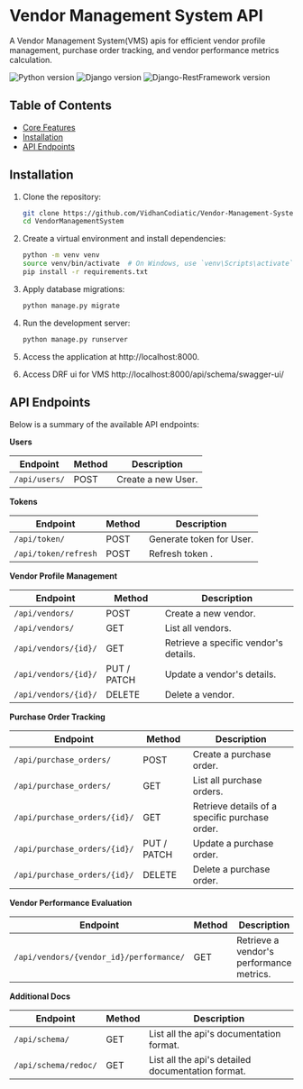 # Vendor Management System API

A Vendor Management System(VMS) apis  for efficient vendor profile management, purchase order tracking, and vendor performance metrics calculation.

![Python version](https://img.shields.io/badge/Python-3.8.10-4c566a?logo=python&&longCache=true&logoColor=white&colorB=pink&style=flat-square&colorA=4c566a) ![Django version](https://img.shields.io/badge/Django-4.2.9-4c566a?logo=django&&longCache=truelogoColor=white&colorB=pink&style=flat-square&colorA=4c566a) ![Django-RestFramework version](https://img.shields.io/badge/Django_Rest_Framework-3.14.0-red.svg?longCache=true&style=flat-square&logo=django&logoColor=white&colorA=4c566a&colorB=pink) 


## Table of Contents

- [Core Features](#features)
- [Installation](#installation)
- [API Endpoints](#api-endpoints)

## Installation

1. Clone the repository:

   ```bash
   git clone https://github.com/VidhanCodiatic/Vendor-Management-System.git
   cd VendorManagementSystem
   ```
2. Create a virtual environment and install dependencies:

   ```bash
   python -m venv venv
   source venv/bin/activate  # On Windows, use `venv\Scripts\activate`
   pip install -r requirements.txt
   ```
3. Apply database migrations:

   ```bash
   python manage.py migrate
   ```
4. Run the development server:

   ```bash
   python manage.py runserver
   ```

5. Access the application at http://localhost:8000.

6. Access DRF ui for VMS http://localhost:8000/api/schema/swagger-ui/


## API Endpoints

Below is a summary of the available API endpoints:

**Users**

| Endpoint             | Method      | Description                           |
| -------------------- | ----------- | ------------------------------------- |
| `/api/users/`        | POST        | Create a new User.                    |


**Tokens**

| Endpoint             | Method      | Description                           |
| -------------------- | ----------- | ------------------------------------- |
| `/api/token/`        | POST        | Generate token for User.              |
| `/api/token/refresh` | POST        | Refresh token .                       |


**Vendor Profile Management**

| Endpoint             | Method      | Description                           |
| -------------------- | ----------- | ------------------------------------- |
| `/api/vendors/`      | POST        | Create a new vendor.                  |
| `/api/vendors/`      | GET         | List all vendors.                     |
| `/api/vendors/{id}/` | GET         | Retrieve a specific vendor's details. |
| `/api/vendors/{id}/` | PUT / PATCH | Update a vendor's details.            |
| `/api/vendors/{id}/` | DELETE      | Delete a vendor.                      |

**Purchase Order Tracking**

| Endpoint                                | Method       | Description                        |
| --------------------------------------- | ------------ | ---------------------------------- |
| `/api/purchase_orders/`                 | POST         | Create a purchase order.                       |
| `/api/purchase_orders/`                 | GET          | List all purchase orders.                      |
| `/api/purchase_orders/{id}/`            | GET          | Retrieve details of a specific purchase order. |
| `/api/purchase_orders/{id}/`            | PUT / PATCH  | Update a purchase order.                       |
| `/api/purchase_orders/{id}/`            | DELETE       | Delete a purchase order.                       |

**Vendor Performance Evaluation**

| Endpoint                                | Method | Description                              |
| --------------------------------------- | ------ | ---------------------------------------- |
| `/api/vendors/{vendor_id}/performance/` | GET    | Retrieve a vendor's performance metrics. |

**Additional Docs**

| Endpoint                  | Method | Description                                       |
| ------------------------- | ------ | ------------------------------------------------- |
| `/api/schema/`            | GET    | List all the api's documentation format.          |
| `/api/schema/redoc/`      | GET    | List all the api's detailed documentation format. |
